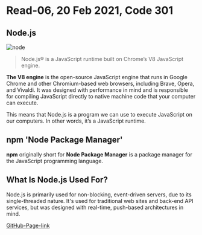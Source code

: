 # Read-06, 20 Feb 2021, Code 301

## Node.js 
![node](https://coralogix.com/wp-content/uploads/2018/04/Coralogix-Nodejs-integration.jpg)

> Node.js® is a JavaScript runtime built on Chrome’s V8 JavaScript engine.

**The V8 engine** is the open-source JavaScript engine that runs in Google Chrome and other Chromium-based web browsers, including Brave, Opera, and Vivaldi. It was designed with performance in mind and is responsible for compiling JavaScript directly to native machine code that your computer can execute.

This means that Node.js is a program we can use to execute JavaScript on our computers. In other words, it’s a JavaScript runtime.

## npm 'Node Package Manager'

**npm** originally short for **Node Package Manager** is a package manager for the JavaScript programming language.

##  What Is Node.js Used For?

Node.js is primarily used for non-blocking, event-driven servers, due to its single-threaded nature. It's used for traditional web sites and back-end API services, but was designed with real-time, push-based architectures in mind.


[GitHub-Page-link](https://omar-tarawneh.github.io/reading-notes/reading-notes-code301/read-06)